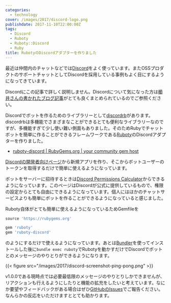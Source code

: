 ```yaml
---
categories:
  - technology
cover: /images/2017/discord-logo.png
publishdate: 2017-11-10T22:00:00Z
tags:
  - Discord
  - Ruboty
  - Ruboty::Discord
  - Ruby
title: RubotyのDiscordアダプターを作りました
---
```


最近は仲間内のチャットなどでは[Discord](https://discordapp.com/)をよく使っています。またOSSプロダクトのサポートチャットとしてDiscordを採用している事例もよく目にするようになってきています。

Discordにこの記事で詳しく説明しません。Discordについて気になった方は[櫛井さんの書かれたブログ記事](http://blog.kushii.net/archives/2065824.html)がとても良くまとめられているのでご参照ください。

Discordでボットを作るためのライブラリーとして[discordrb](https://github.com/meew0/discordrb)があります。discordrbは多機能でさまざまなことができるとても便利なライブラリーなのですが、多機能すぎて少し使い難い側面もありました。そのためRubyでチャットボットを簡単に作ることができるフレームワークである[Ruboty](https://github.com/r7kamura/ruboty)のDiscordアダプターを作りました。

<!--more-->

- [ruboty-discord | RubyGems.org | your community gem host](https://rubygems.org/gems/ruboty-discord)

[Discordの開発者向けページ](https://discordapp.com/developers/applications/me)から新規アプリを作り、そこからボットユーザーのトークンを取得するだけで簡単に使えるようになっています。

ボットをサーバーに招待するときは[Discord Permissions Calculator](https://discordapi.com/permissions.html#0)からできるようになっています。このページはDiscordが公式に提供しているもので、権限の設定からとても自由にできるようになっています。個人にはほかのチャットサービスよりも簡単にボットを作ることができるようになっていると感じました。

Ruboty自体がとても簡単に使えるようになっているためGemfileを

```ruby
source 'https://rubygems.org'

gem 'ruboty'
gem 'ruboty-discord'
```

のようにするだけで使えるようになっています。あとは[Bundler](https://bundler.io/)を使ってインストールした後に`bundle exec ruboty`でRubotyを動かすだけでDiscordでボットとのメッセージのやりとりができるようになります。

{{< figure src="/images/2017/discord-screenshot-ping-pong.png" >}}

v1.0.0である現時点では必要最低限のメッセージのやりとりしかできませんが、リアクションも行えるようにしたりと機能の拡充をしたいと考えています。なにか要望やフィードバックがある場合はぜひ[GitHubのIssues](https://github.com/ykzts/ruboty-discord/issues)でご報告ください。なんらかの反応をいただけますととても助かります。
